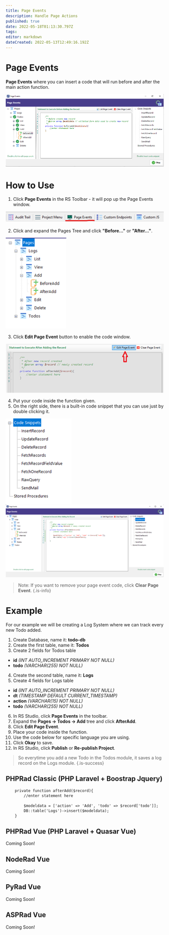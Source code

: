 ```yaml
---
title: Page Events
description: Handle Page Actions
published: true
date: 2022-05-18T01:13:30.797Z
tags: 
editor: markdown
dateCreated: 2022-05-13T12:49:16.192Z
---
```


# Page Events
**Page Events** where you can insert a code that will run before and after the main action function.

![page-events.png](/page-events/page-events.png)

# How to Use
1. Click **Page Events** in the RS Toolbar - it will pop up the Page Events window.

![1.png](/page-events/1.png)

2. Click and expand the Pages Tree and click **"Before..."** or **"After..."**.

![2.png](/page-events/2.png)

3. Click **Edit Page Event** button to enable the code window.

![3.png](/page-events/3.png)

4. Put your code inside the function given.
5. On the right side, there is a built-in code snippet that you can use just by double clicking it.

![4.png](/page-events/4.png)
![5.png](/page-events/5.png)

> Note: If you want to remove your page event code, click **Clear Page Event**.
{.is-info}


# Example
For our example we will be creating a Log System where we can track every new Todo added.

1. Create Database, name it: **todo-db**
2. Create the first table, name it: **Todos**
3. Create 2 fields for Todos table
- **id** *(INT AUTO_INCREMENT PRIMARY NOT NULL)*
- **todo** *(VARCHAR(255) NOT NULL)*

4. Create the second table, name it: **Logs**
5. Create 4 fields for Logs table
- **id** *(INT AUTO_INCREMENT PRIMARY NOT NULL)*
- **dt** *(TIMESTAMP DEFAULT CURRENT_TIMESTAMP)*
- **action** *(VARCHAR(15) NOT NULL)*
- **todo** *(VARCHAR(255) NOT NULL)*

6. In RS Studio, click **Page Events** in the toolbar.
7. Expand the **Pages -> Todos -> Add** tree and click **AfterAdd**.
8. Click **Edit Page Event**.
9. Place your code inside the function.
10. Use the code below for specific language you are using.
11. Click **Okay** to save.
12. In RS Studio, click **Publish** or **Re-publish Project**.

> So everytime you add a new Todo in the Todos module, it saves a log record on the Logs module.
{.is-success}


## PHPRad Classic (PHP Laravel + Boostrap Jquery)
```
    private function afterAdd($record){
        //enter statement here
        
        $modeldata = ['action' => 'Add', 'todo' => $record['todo']];
        DB::table('Logs')->insert($modeldata);
    }
```

## PHPRad Vue (PHP Laravel + Quasar Vue)
Coming Soon!

## NodeRad Vue
Coming Soon!

## PyRad Vue
Coming Soon!

## ASPRad Vue
Coming Soon!